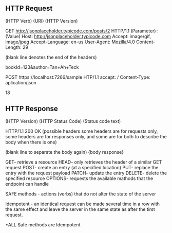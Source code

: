 ## HTTP Request

(HTTP Verb) (URI) (HTTP Version)

GET http://jsonplaceholder.typicode.com/posts/2 HTTP/1.1
(Parameter) : (Value)
Host: http://jsonplaceholder.typicode.com
Accept: image/gif, image/jpeg
Accept-Language: en-us
User-Agent: Mozilla/4.0
Content-Length: 29

(blank line denotes the end of the headers)

bookId=123&author=Tan+Ah+Teck



POST https://localhost:7266/sample HTP/1.1
accept: */*
Content-Type: aplication/json

18





## HTTP Response

(HTTP Version) (HTTP Status Code) (Status code text)

HTTP/1.1 200 OK
(possible headers
some headers are for requests only,
some headers are for responses only,
and some are for both to describe the body when there is one)

(blank line to separate the body again)
{body response}

GET- retrieve a resource
HEAD- only retrieves the header of a similar GET request
POST- create an entry (at a specified location)
PUT- replace the entry with the request payload
PATCH- update the entry
DELETE- delete the specified resource
OPTIONS- requests the available mathods that the endpoint can handle

SAFE methods - actions (verbs) that do not alter the state of the server

Idempotent - an identical request can be made several time in a row with the same effect and leave the server in the same state as after the tirst request.

*ALL Safe methods are Idempotent
